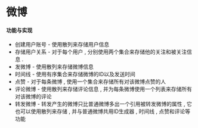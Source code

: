 # 微博

#### 功能与实现

* 创建用户账号 - 使用散列来存储用户信息
* 存储用户关系 - 对于每个用户 , 分别使用两个集合来存储他的关注和被关注信息 . 
* 发微博 - 使用散列来存储微博信息
* 时间线 - 使用有序集合来存储微博的ID以及发送时间
* 点赞 - 对于每条微博 , 使用一个集合来存储所有对该微博点赞的人
* 评论微博 - 使用散列来存储评论信息 , 并为每条微博使用一个列表来存储所有对该微博的评论
* 转发微博 - 转发产生的微博只比普通微博多出一个引用被转发微博的属性 , 它也可以使用散列来存储 , 并与普通微博共用ID生成器 , 时间线 , 点赞和评论等功能



